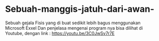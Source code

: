 # Sebuah-manggis-jatuh-dari-awan-
Sebuah gejala Fisis yang di buat sedikit lebih  bagus menggunakan Microsoft Exxel
Dan penjelasa mengenai program nya bisa dilihat di Youtube, dengan link : https://youtu.be/3C0JwSv7r7E
